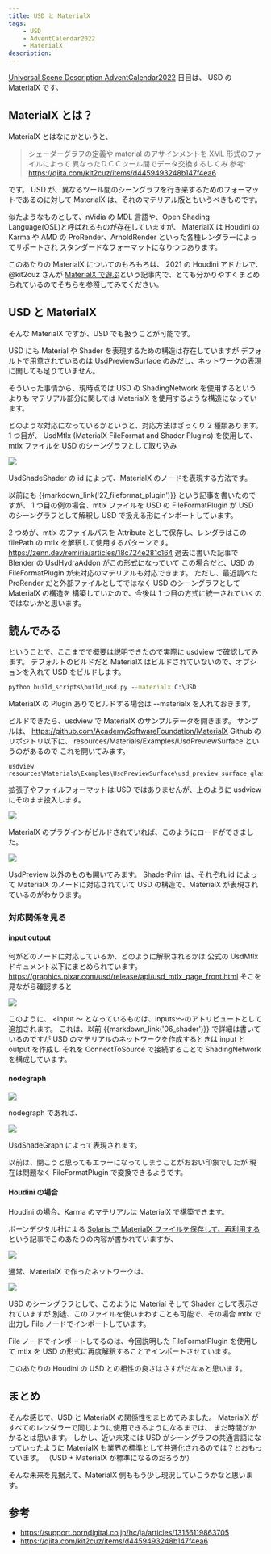 ```yaml
---
title: USD と MaterialX
tags:
    - USD
    - AdventCalendar2022
    - MaterialX
description:
---
```


[Universal Scene Description AdventCalendar2022](https://qiita.com/advent-calendar/2022/usd) 日目は、 USD の MaterialX です。

## MaterialX とは？

MaterialX とはなにかというと、

> シェーダーグラフの定義や material のアサインメントを XML 形式のファイルによって
> 異なったＤＣＣツール間でデータ交換するしくみ
> 参考: https://qiita.com/kit2cuz/items/d4459493248b147f4ea6

です。
USD が、異なるツール間のシーングラフを行き来するためのフォーマットであるのに対して
MaterialX は、それのマテリアル版ともいうべきものです。

似たようなものとして、nVidia の MDL 言語や、Open Shading Language(OSL)と呼ばれるものが存在していますが、
MaterialX は Houdini の Karma や AMD の ProRender、ArnoldRender といった各種レンダラーによってサポートされ
スタンダードなフォーマットになりつつあります。

このあたりの MaterialX についてのもろもろは、 2021 の Houdini アドカレで、 @kit2cuz さんが [MaterialX で遊ぶ](https://qiita.com/kit2cuz/items/d4459493248b147f4ea6)という記事内で、とても分かりやすくまとめられているのでそちらを参照してみてください。

## USD と MaterialX

そんな MaterialX ですが、USD でも扱うことが可能です。

USD にも Material や Shader を表現するための構造は存在していますが
デフォルトで用意されているのは UsdPreviewSurface のみだし、ネットワークの表現に関しても足りていません。

そういった事情から、現時点では USD の ShadingNetwork を使用するというよりも
マテリアル部分に関しては MaterialX を使用するような構造になっています。

どのような対応になっているかというと、対応方法はざっくり 2 種類あります。
1 つ目が、 UsdMtlx (MaterialX FileFormat and Shader Plugins) を使用して、 mtlx ファイルを USD のシーングラフとして取り込み

![](https://gyazo.com/3f056ecc90f9f19f59222d9f86102542.png)

UsdShadeShader の id によって、MaterialX のノードを表現する方法です。

以前にも {{markdown_link('27_fileformat_plugin')}} という記事を書いたのですが、
1 つ目の例の場合、mtlx ファイルを USD の FileFormatPlugin が USD のシーングラフとして解釈し
USD で扱える形にインポートしています。

2 つめが、mtlx のファイルパスを Attribute として保存し、レンダラはこの filePath の mtlx を解釈して使用するパターンです。
https://zenn.dev/remiria/articles/18c724e281c164
過去に書いた記事で Blender の UsdHydraAddon がこの形式になっていて
この場合だと、USD の FileFormatPlugin が未対応のマテリアルも対応できます。
ただし、最近調べた ProRender だと外部ファイルとしてではなく USD のシーングラフとして MaterialX の構造を
構築していたので、今後は 1 つ目の方式に統一されていくのではないかと思います。

## 読んでみる

ということで、ここまでで概要は説明できたので実際に usdview で確認してみます。
デフォルトのビルドだと MaterialX はビルドされていないので、オプションを入れて USD をビルドします。

```bat
python build_scripts\build_usd.py --materialx C:\USD
```

MaterialX の Plugin ありでビルドする場合は --materialx を入れておきます。

ビルドできたら、usdview で MaterialX のサンプルデータを開きます。
サンプルは、
https://github.com/AcademySoftwareFoundation/MaterialX
Github のリポジトリ以下に、 resources/Materials/Examples/UsdPreviewSurface というのがあるので
これを開いてみます。

```
usdview resources\Materials\Examples\UsdPreviewSurface\usd_preview_surface_glass.mtlx
```

拡張子やファイルフォーマットは USD ではありませんが、上のように usdview にそのまま投入します。

![](https://gyazo.com/69889187dbb67b8c5581abe94639f1c2.png)

MaterialX のプラグインがビルドされていれば、このようにロードができました。

![](https://gyazo.com/79f7fc0a8cbf7276a872ebcfab32f246.png)

UsdPreview 以外のものも開いてみます。
ShaderPrim は、それぞれ id によって MaterialX のノードに対応されていて
USD の構造で、MaterialX が表現されているのがわかります。

### 対応関係を見る

#### input output

何がどのノードに対応しているか、どのように解釈されるかは
公式の UsdMtlx ドキュメント以下にまとめられています。
https://graphics.pixar.com/usd/release/api/usd_mtlx_page_front.html
そこを見ながら確認すると

![](https://gyazo.com/5958b3d529ae545d8a5fab90ee710766.png)

このように、 <input ～ となっているものは、inputs:～のアトリビュートとして追加されます。
これは、以前 {{markdown_link('06_shader')}} で詳細は書いているのですが
USD のマテリアルのネットワークを作成するときは input と output を作成し
それを ConnectToSource で接続することで ShadingNetwork を構成しています。

#### nodegraph

![](https://gyazo.com/adf08643fbaeaf47698c9d0f7e7d449e.png)

nodegraph であれば、

![](https://gyazo.com/f7bfd0b4ebf90ca0f7e8b4093a9afb56.png)

UsdShadeGraph によって表現されます。

以前は、開こうと思ってもエラーになってしまうことがおおい印象でしたが
現在は問題なく FileFormatPlugin で変換できるようです。

#### Houdini の場合

Houdini の場合、Karma のマテリアルは MaterialX で構築できます。

ボーンデジタル社による [Solaris で MaterialX ファイルを保存して、再利用する](https://support.borndigital.co.jp/hc/ja/articles/13156119863705) という記事でこのあたりの内容が書かれていますが、

![](https://gyazo.com/65100479d4340fd5512b9fd827a249ca.png)

通常、MaterialX で作ったネットワークは、

![](https://gyazo.com/20ddcbda3745df172b4bc17a6ed2ddee.png)

USD のシーングラフとして、このように Material そして Shader として表示されていますが
別途、このファイルを使いまわすことも可能で、その場合 mtlx で出力し
File ノードでインポートしています。

File ノードでインポートしてるのは、今回説明した FileFormatPlugin を使用して
mtlx を USD の形式に再度解釈することでインポートさせています。

このあたりの Houdini の USD との相性の良さはさすがだなぁと思います。

## まとめ

そんな感じで、USD と MaterialX の関係性をまとめてみました。
MaterialX がすべてのレンダラーで同じように使用できるようになるまでは、
まだ時間がかかるとは思います。
しかし、近い未来には USD がシーングラフの共通言語になっていったように
MaterialX も業界の標準として共通化されるのでは？とおもっています。
（USD + MaterialX が標準になるのだろうか）

そんな未来を見据えて、MaterialX 側ももう少し現況していこうかなと思います。

## 参考

-   https://support.borndigital.co.jp/hc/ja/articles/13156119863705
-   https://qiita.com/kit2cuz/items/d4459493248b147f4ea6
